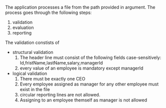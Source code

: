 The application processes a file from the path provided in argument.
The process goes through the following steps:
1) validation
2) evaluation
3) reporting

The validation constists of
- structural validation
  1) The header line must consist of the following fields case-sensitively: Id,fristName,lastName,salary,managerId
  2) every value of an employee is mandatory except managerId
- logical validation
  1) There must be exactly one CEO
  2) Every employee assigned as manager for any other employee must exist in the file
  3) circular reporting lines are not allowed.
  4) Assigning to an employee themself as manager is not allowed
